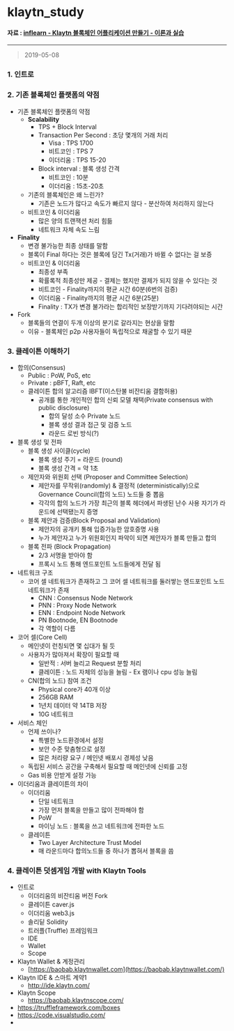 # klaytn_study

#### 자료 : [inflearn - Klaytn 블록체인 어플리케이션 만들기 - 이론과 실습](https://www.inflearn.com/course/%ED%81%B4%EB%A0%88%EC%9D%B4%ED%8A%BC#)

----------

> 2019-05-08

### 1. 인트로

### 2. 기존 블록체인 플랫폼의 약점

- 기존 블록체인 플랫폼의 약점
  - **Scalability**
    - TPS + Block Interval
    - Transaction Per Second : 초당 몇개의 거래 처리
      - Visa : TPS 1700
      - 비트코인 : TPS 7
      - 이더리움 : TPS 15-20
    - Block interval : 블록 생성 간격
      - 비트코인 : 10분
      - 이더리움 : 15초-20초
  - 기존의 블록체인은 왜 느린가?
    - 기존은 노드가 많다고 속도가 빠르지 않다 - 분산하여 처리하지 않는다
  - 비트코인 & 이더리움
    - 많은 양의 트랜잭션 처리 힘듦
    - 네트워크 자체 속도 느림
- **Finality**
  - 변경 불가능한 최종 상태를 말함
  - 블록이 Final 하다는 것은 블록에 담긴 Tx(거래)가 바뀔 수 없다는 걸 보증
  - 비트코인 & 이더리움
    - 최종성 부족
    - 확률록적 최종성만 제공 - 결제는 했지만 결제가 되지 않을 수 있다는 것
    - 비트코인 - Finality까지의 평균 시간 60분(6번의 검증)
    - 이더리움 - Finality까지의 평균 시간 6분(25분)
    - Finality : TX가 변경 불가라는 합리적인 보장받기까지 기다려야되는 시간
- Fork
  - 블록들의 연결이 두개 이상의 분기로 갈라지는 현상을 말함
  - 이유 - 블록체인 p2p 사용자들이 독립적으로 채굴할 수 있기 때문

### 3. 클레이튼 이해하기

- 합의(Consensus)
  - Public : PoW, PoS, etc
  - Private : pBFT, Raft, etc
  - 클레이튼 합의 알고리즘 IBFT(이스탄불 비잔티움 결함허용)
    - 공개를 통한 개인적인 합의 신뢰 모델 채택(Private consensus with public disclosure)
      - 합의 달성 소수 Private 노드
      - 블록 생성 결과 접근 및 검증 노드
      - 라운드 로빈 방식(?)
- 블록 생성 및 전파
  - 블록 생성 사이클(cycle)
    - 블록 생성 주기 = 라운드 (round)
    - 블록 생성 간격 = 약 1초
  - 제안자와 위원회 선택 (Proposer and Committee Selection)
    - 제안자를 무작위(randomly) & 결정적 (deterministically)으로 Governance Council(합의 노드) 노드들 중 뽑음
    - 각각의 합의 노드가 가장 최근의 블록 헤더에서 파생된 난수 사용 자기가 라운드에 선택됐는지 증명
  - 블록 제안과 검증(Block Proposal and Validation)
    - 제안자의 공개키 통해 입증가능한 암호증명 사용
    - 누가 제안자고 누가 위원회인지 파악이 되면 제안자가 블록 만들고 합의
  - 블록 전파 (Block Propagation)
    - 2/3 서명을 받아야 함
    - 프록시 노드 통해 엔드포인트 노드들에게 전달 됨
- 네트워크 구조
  - 코어 셀 네트워크가 존재하고 그 코어 셀 네트워크를 둘러쌓는 엔드포인트 노드 네트워크가 존재
    - CNN : Consensus Node Network
    - PNN : Proxy Node Network
    - ENN : Endpoint Node Network
    - PN Bootnode, EN Bootnode
    - 각 역할이 다름
- 코어 셀(Core Cell)
  - 메인넷이 런칭되면 몇 십대가 될 듯
  - 사용자가 많아져서 확장이 필요할 때
    - 일반적 : 서버 늘리고 Request 분할 처리
    - 클레이튼 : 노드 자체의 성능을 늘림 - Ex 램이나 cpu 성능 늘림
  - CN(합의 노드) 참여 조건
    - Physical core가 40개 이상
    - 256GB RAM
    - 1년치 데이터 약 14TB 저장
    - 10G 네트워크
- 서비스 체인
  - 언제 쓰이나?
    - 특별한 노드환경에서 설정
    - 보안 수준 맞춤형으로 설정
    - 많은 처리량 요구 / 메인넷 배포시 경제성 낮음
  - 독립된 서비스 공간을 구축해서 필요할 때 메인넷에 신뢰를 고정
  - Gas 비용 안받게 설정 가능
- 이더리움과 클레이튼의 차이
  - 이더리움
    - 단일 네트워크
    - 가장 먼저 블록을 만들고 많이 전파해야 함
    - PoW
    - 마이닝 노드 : 블록을 쓰고 네트워크에 전파한 노드
  - 클레이튼
    - Two Layer Architecture Trust Model
    - 매 라운드마다 합의노드들 중 하나가 뽑혀서 블록을 씀

### 4. 클레이튼 덧셈게임 개발 with Klaytn Tools

- 인트로
  - 이더리움의 비잔티움 버전 Fork
  - 클레이튼 caver.js
  - 이더리움 web3.js
  - 솔리딭 Solidity
  - 트러플(Truffle) 프레임워크
  - IDE
  - Wallet
  - Scope
- Klaytn Wallet & 계정관리
  - [https://baobab.klaytnwallet.com](https://baobab.klaytnwallet.com/)
- Klaytn IDE & 스마트 계약1
  - http://ide.klaytn.com/
- Klaytn Scope
  - https://baobab.klaytnscope.com/
- https://truffleframework.com/boxes
- https://code.visualstudio.com/
- 